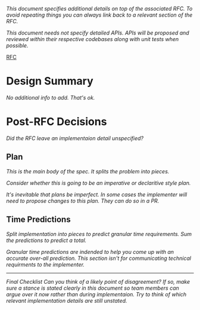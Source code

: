 *This document specifies additional details on top of the associated RFC. To avoid repeating things you can always link back to a relevant section of the RFC.*

*This document needs not specify detailed APIs. APIs will be proposed and reviewed within their respective codebases along with unit tests when possible.*

[RFC](../0000-template)

# Design Summary

*No additional info to add. That's ok.*

# Post-RFC Decisions

*Did the RFC leave an implementaion detail unspecified?*

## Plan

*This is the main body of the spec. It splits the problem into pieces.*

*Consider whether this is going to be an imperative or declaritive style plan.*

*It's inevitable that plans be imperfect. In some cases the implementer will need to propose changes to this plan. They can do so in a PR.*

## Time Predictions

*Split implementation into pieces to predict granular time requirements. Sum the predictions to predict a total.*

*Granular time predictions are indended to help _you_ come up with an accurate over-all prediction. This section isn't for communicating technical requirments to the implementer.*



<!-- Make the plan descriptive enough to encourage productive suggestions. -->
<!-- If your tech spec covers low-level topics, consider including HTTP response codes, JSON request/response snippets, and error names. -->
<!-- Measuring Impact -->
<!-- This section defines specific metrics that you expect your project will impact; they should map directly to your goals. At Lyft, engineers collaborate with data scientists and product managers to define these metrics; we are fortunate to have robust data pipelines and analytical tools to facilitate this process. In the early stages of a project, these metrics can help answer difficult questions around prioritization (“Given our finite engineering resources, which feature is more important to build?”). After launch, they become means of gauging the project’s success and identifying areas for improvement. -->
<!-- - Reach 2K twitter followers within 2 months of launch via cross-account and cross-platform promotion. -->
<!-- - At least 50% followers are non-bots; at least 20% are age 18–35 -->
<!-- Security, Privacy, Risks -->
<!-- If the project is external-facing, list the ways in which malicious users could exploit your change. Highlighting the risks of your project can be anxiety-inducing; what if reviewers criticize you for introducing all this risk to the system/product? Still, it’s important to solicit these critiques so that reviewers can pose questions and solutions that will ultimately make your feature more robust. -->
<!-- Other Considerations -->
<!-- Discuss approaches you considered (but ultimately decided against). This serves as a form of documentation and can also preempt suggestions from reviewers to investigate approaches you’ve already discarded. -->
<!-- Spot the Bot Email Bot: emails instead of tweets. Decided not to implement because it doesn’t scale well, and user demand is low. -->
<!-- Milestones -->
<!-- To keep your project on track, divide all work into key accomplishments and assign estimated dates. -->
<!-- - Dog API integration complete: October 14th -->
<!-- - Post interval configurable: October 17th -->
<!-- - QA complete: October 21st -->
<!-- Make this section a source of truth — if a milestone is pushed back, note it here. Keeping milestones up-to-date can prevent misunderstandings about the project’s status and help ensure that the project ships in a reasonable time frame. This is especially useful for larger teams and organizations. -->
<!-- Open Questions -->
<!-- List unresolved design or implementation questions, along with an invitation for reviewers to give feedback. Feel free to call out specific people who may have valuable input. -->
<!-- We’ll start by tweeting once ever hour, on the hour. Can someone on Data Analytics confirm that this rate will maximize our audience? -->

---

*Final Checklist*
*Can you think of a likely point of disagreement? If so, make sure a stance is stated clearly in this document so team members can argue over it now rather than during implementaion.*
*Try to think of which relevant implementation details are still unstated.*
